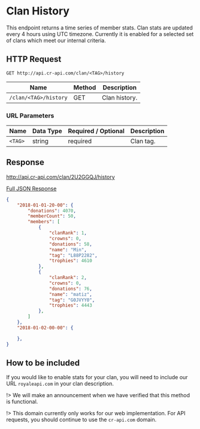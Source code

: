 # Clan History

This endpoint returns a time series of member stats. Clan stats are updated every 4 hours using UTC timezone. Currently it is enabled for a selected set of clans which meet our internal criteria.

## HTTP Request

`GET http://api.cr-api.com/clan/<TAG>/history`

Name | Method | Description
--- | --- | ---
`/clan/<TAG>/history` | GET | Clan history.

### URL Parameters

Name | Data Type | Required / Optional | Description
--- | --- | --- | ---
`<TAG>` | string | required | Clan tag.



## Response

http://api.cr-api.com/clan/2U2GGQJ/history

<a href="/json/clan_history_2U2GGQJ.json">Full JSON Response</a>

```json
{
    "2018-01-01-20-00": {
        "donations": 4070,
        "memberCount": 50,
        "members": [
            {
                "clanRank": 1,
                "crowns": 0,
                "donations": 58,
                "name": "Min",
                "tag": "L88P2282",
                "trophies": 4610
            },
            {
                "clanRank": 2,
                "crowns": 0,
                "donations": 76,
                "name": "matiz",
                "tag": "G0JVYY0",
                "trophies": 4443
            },
        ]
    },
    "2018-01-02-00-00": {

    },
}
```

## How to be included

If you would like to enable stats for your clan, you will need to include our URL `royaleapi.com` in your clan description.

!> We will make an announcement when we have verified that this method is functional.

!> This domain currently only works for our web implementation. For API requests, you should continue to use the `cr-api.com` domain.
